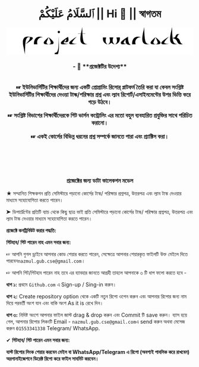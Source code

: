 <h1 align="center"> ٱلسَّلَامُ عَلَيْكُمْ || Hi 👋 || স্বাগতম </h1>
<img align="center" src="https://github.com/DEPT-GUB-CSE/.github/blob/main/canva-photo-editor%20(1).png?raw=true" alt="PROJECT ⤞ Warlock">
<h3 align="center"প্রজেক্ট Warlock হচ্ছে ভার্সিটির সিলেবাসকে কেন্দ্র করে রিসোর্স ভিত্তিক ওপেন সোর্স একটি প্রজেক্ট।
</h3>
- 🌱  **প্রজেক্টটির উদেশ্য**
<br>
<br>


☞ ইউনিভার্সিটির শিক্ষার্থীদের জন্য একটি প্রোগ্রামিং রিসোর্ প্লাটফর্ম তৈরি করা যা কেবল সংশ্লিষ্ট ইউনিভার্সিটির শিক্ষার্থীদের দেওয়া টাস্ক/পরিক্ষার প্রশ্ন এবং ল্যাব রিপোর্ট/এসাইনমেন্টের উপর ভিত্তি করে গড়ে উঠবে।

☞ সংশ্লিষ্ট বিভাগের শিক্ষার্থীদেরকে গিট ভার্সন কন্ট্রোলিং এর মতো বহুল ব্যবহারিত প্রযুক্তির সাথে পরিচিত করানো।

☞ একই কোর্সের বিভিন্ন ধরনের প্রশ্ন সম্পর্কে জানতে পারা এবং প্র্যাক্টিস করা।

<br>
<br>
<br>


<h3 align="center">  প্রজেক্টের জন্য ডাটা কালেকশন মডেল </h3>

★ সম্মানিত শিক্ষকগন প্রতি সেমিস্টারে পড়ানো কোর্সের টাস্ক/ পরিক্ষার প্রশ্নপত্র, উত্তরপত্র এবং ল্যাব টাস্ক দেওয়ার মাধ্যমে সহোযোগিতা করতে পারেন। 

➤ ডিপার্ট্মেন্টের প্রতিটি ব্যাচ থেকে  কিছু ছাত্র ভাই প্রতি সেমিস্টারে  পড়ানো কোর্সের টাস্ক/ পরিক্ষার প্রশ্নপত্র, উত্তরপত্র এবং ল্যাব টাস্ক দেওয়ার মাধ্যমে সহোযোগিতা করতে পারেন। 



**প্রজেক্টে কনট্রিবিউট করার পদ্ধতি:**



**গিটহাব/ গিট পারেন নাহ এমন সবার জন্য:**

☞ আপনি গুগল ড্রাইবে আপনার কোড শেয়ার করতে পারেন, সেক্ষেত্রে আপনার শেয়ারকৃত ফাইলটি উক্ত মেইলে দিতে   পারবেন`nazmul.gub.cse@gmail.com`।


☞ আপনি গিট/গিটহাব পারেন নাহ তবে এর ব্যাবহার জানতে আগ্রহী তাহলে আপনাকে ৩ টি ধাপ ফলো করতে হবে - 

**ধাপ ১:** প্রথমে `Github.com` এ Sign-up / Sing-in করুন। 

**ধাপ ২:** Create repository option  থেকে একটি নতুন রিপো ওপেন করুন এবং আপনার রিপোর জন্য নাম দিয়ে পরবর্তী অংশ যান এবং বাকি অংশ As it is রেখে দিন।

**ধাপ ৩:** নিদিষ্ট অংশে আপনার ফাইল জাস্ট drag & drop  করুন এবং Commit টি save করুন। ব্যাস হয়ে গেল, আপনার রিপোর লিকংটি Email - `nazmul.gub.cse@gmail.com`এ send  করুন  অথবা মেসেজ করুন `01553341338` Telegram/ WhatsApp.





✔ **গিটহাব/ গিট পারেন এমন সবার জন্য:**

**যাস্ট রিপোর লিংক শেয়ার করবেন মেইল বা WhatsApp/Telegram এ রিপো (অবশ্যই পাবলিক করে রাখবেন) অরগানাইজেশনে ডিরেক্ট রিপো করে ফাইল সাবমিট করবেন।**




